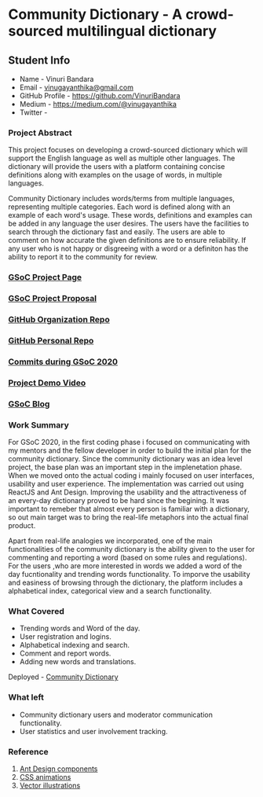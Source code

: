 # Community Dictionary - A crowd-sourced multilingual dictionary

## Student Info

* Name - Vinuri Bandara
* Email - vinugayanthika@gmail.com
* GitHub Profile - https://github.com/VinuriBandara
* Medium - https://medium.com/@vinugayanthika
* Twitter - []()

### Project Abstract
This project focuses on developing a crowd-sourced dictionary which will support the English language as well as multiple other languages. The dictionary will provide the users with a platform containing concise definitions along with examples on the usage of words, in multiple languages.

Community Dictionary includes words/terms from multiple languages, representing multiple categories. Each word is defined along with an example of each word's usage. These words, definitions and examples can be added in any language the user desires. The users have the facilities to search through the dictionary fast and easily. The users are able to comment on how accurate the given definitions are to ensure reliability. If any user who is not happy or disgreeing with a word or a definiton has the ability to report it to the community for review. 

### [GSoC Project Page](https://summerofcode.withgoogle.com/projects/#6003087300362240)

### [GSoC Project Proposal](https://drive.google.com/file/d/1x3jDJhMk6QYuam9RLDiq8Q241LL6Yhf6/view?usp=sharing)

### [GitHub Organization Repo](https://github.com/scorelab/com-dictionary)

### [GitHub Personal Repo](https://github.com/VinuriBandara/com-dictionary)

### [Commits during GSoC 2020](https://github.com/scorelab/com-dictionary/pulls?q=is%3Apr+is%3Aclosed+author%3AVinuriBandara)

### [Project Demo Video](https://drive.google.com/drive/folders/1NR8BiUEQ1sj5FXew4iZdFTa0Co1iMJKe?usp=sharing)

### [GSoC Blog](https://medium.com/@vinugayanthika/all-my-gsoc-memories-8d9d3d1f8950?source=friends_link&sk=4bd8656c99bf1bf11575361d7ecd8487)

### Work Summary
For GSoC 2020, in the first coding phase i focused on communicating with my mentors and the fellow developer in order to build the initial plan for the community dictionary. Since the community dictionary was an idea level project, the base plan was an important step in the implenetation phase. When we moved onto the actual coding i mainly focused on user interfaces, usability and user experience. The implementation was carried out using ReactJS and Ant Design. Improving the usability and the attractiveness of an every-day dictionary proved to be hard since the begining. It was important to remeber that almost every person is familiar with a dictionary, so out main target was to bring the real-life metaphors into the actual final product. 

Apart from real-life analogies we incorporated, one of the main functionalities of the community dictionary is the ability given to the user for commenting and reporting a word (based on some rules and regulations). For the users ,who are more interested in words we added a word of the day fucntionality and trending words functionality. To imporve the usability and easiness of browsing through the dictionary, the platform includes a alphabetical index, categorical view and a search functionality.

### What Covered
* Trending words and Word of the day.
* User registration and logins.
* Alphabetical indexing and search.
* Comment and report words.
* Adding new words and translations.

Deployed - [Community Dictionary](https://community-dictionary-dev.firebaseapp.com/)

### What left
* Community dictionary users and moderator communication functionality. 
* User statistics and user involvement tracking.

### Reference
1. [Ant Design components](https://ant.design/components/overview/)
2. [CSS animations](https://codepen.io/malavigne/full/grQGJd)
3. [Vector illustrations](https://icons8.com/illustrations/style--pablo-1)
